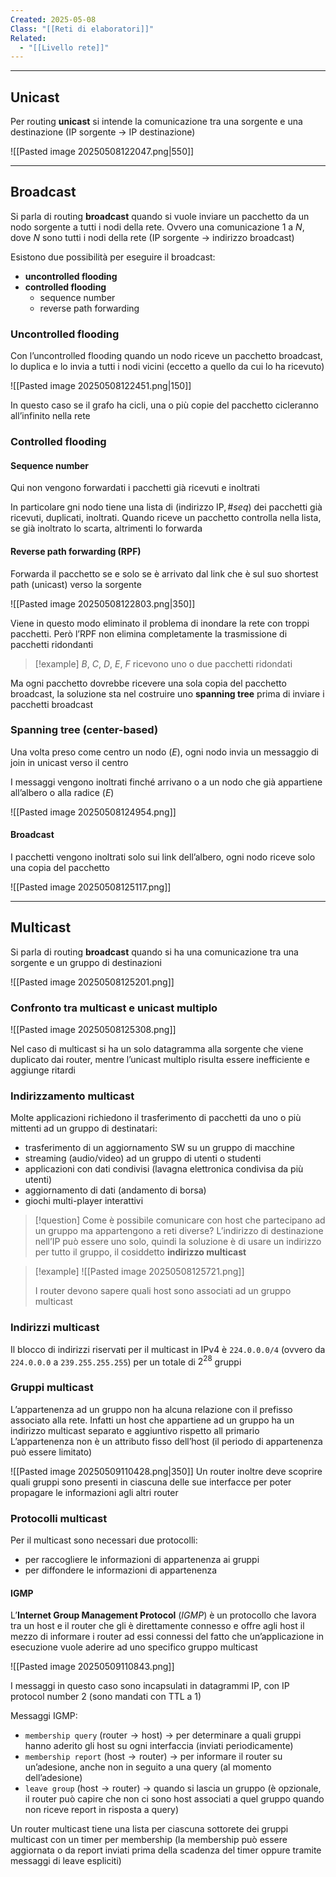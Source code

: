 ```yaml
---
Created: 2025-05-08
Class: "[[Reti di elaboratori]]"
Related:
  - "[[Livello rete]]"
---
```

---
## Unicast
Per routing **unicast** si intende la comunicazione tra una sorgente e una destinazione (IP sorgente → IP destinazione)

![[Pasted image 20250508122047.png|550]]

---
## Broadcast
Si parla di routing **broadcast** quando si vuole inviare un pacchetto da un nodo sorgente a tutti i nodi della rete. Ovvero una comunicazione $1$ a $N$, dove $N$ sono tutti i nodi della rete (IP sorgente → indirizzo broadcast)

Esistono due possibilità per eseguire il broadcast:
- **uncontrolled flooding**
- **controlled flooding**
	- sequence number
	- reverse path forwarding

### Uncontrolled flooding
Con l’uncontrolled flooding quando un nodo riceve un pacchetto broadcast, lo duplica e lo invia a tutti i nodi vicini (eccetto a quello da cui lo ha ricevuto)

![[Pasted image 20250508122451.png|150]]

In questo caso se il grafo ha cicli, una o più copie del pacchetto cicleranno all’infinito nella rete

### Controlled flooding
#### Sequence number
Qui non vengono forwardati i pacchetti già ricevuti e inoltrati

In particolare gni nodo tiene una lista di $(\text{indirizzo IP}, \#seq)$ dei pacchetti già ricevuti, duplicati, inoltrati. Quando riceve un pacchetto controlla nella lista, se già inoltrato lo scarta, altrimenti lo forwarda

#### Reverse path forwarding (RPF)
Forwarda il pacchetto se e solo se è arrivato dal link che è sul suo shortest path (unicast) verso la sorgente

![[Pasted image 20250508122803.png|350]]

Viene in questo modo eliminato il problema di inondare la rete con troppi pacchetti. Però l’RPF non elimina completamente la trasmissione di pacchetti ridondanti

>[!example]
>$B$, $C$, $D$, $E$, $F$ ricevono uno o due pacchetti ridondati

Ma ogni pacchetto dovrebbe ricevere una sola copia del pacchetto broadcast, la soluzione sta nel costruire uno **spanning tree** prima di inviare i pacchetti broadcast

### Spanning tree (center-based)
Una volta preso come centro un nodo ($E$), ogni nodo invia un messaggio di join in unicast verso il centro

I messaggi vengono inoltrati finché arrivano o a un nodo che già appartiene all’albero o alla radice ($E$)

![[Pasted image 20250508124954.png]]

#### Broadcast
I pacchetti vengono inoltrati solo sui link dell’albero, ogni nodo riceve solo una copia del pacchetto

![[Pasted image 20250508125117.png]]

---
## Multicast
Si parla di routing **broadcast** quando si ha una comunicazione tra una sorgente e un gruppo di destinazioni

![[Pasted image 20250508125201.png]]

### Confronto tra multicast e unicast multiplo
![[Pasted image 20250508125308.png]]

Nel caso di multicast si ha un solo datagramma alla sorgente che viene duplicato dai router, mentre l’unicast multiplo risulta essere inefficiente e aggiunge ritardi

### Indirizzamento multicast
Molte applicazioni richiedono il trasferimento di pacchetti da uno o più mittenti ad un gruppo di destinatari:
- trasferimento di un aggiornamento SW su un gruppo di macchine
- streaming (audio/video) ad un gruppo di utenti o studenti
- applicazioni con dati condivisi (lavagna elettronica condivisa da più utenti)
- aggiornamento di dati (andamento di borsa)
- giochi multi-player interattivi

>[!question] Come è possibile comunicare con host che partecipano ad un gruppo ma appartengono a reti diverse?
>L’indirizzo di destinazione nell’IP può essere uno solo, quindi la soluzione è di usare un indirizzo per tutto il gruppo, il cosiddetto **indirizzo multicast**

>[!example]
>![[Pasted image 20250508125721.png]]
>
>I router devono sapere quali host sono associati ad un gruppo multicast

### Indirizzi multicast
Il blocco di indirizzi riservati per il multicast in IPv4 è `224.0.0.0/4` (ovvero da `224.0.0.0` a `239.255.255.255`) per un totale di $2^{28}$ gruppi

### Gruppi multicast
L’appartenenza ad un gruppo non ha alcuna relazione con il prefisso associato alla rete. Infatti un host che appartiene ad un gruppo ha un indirizzo multicast separato e aggiuntivo rispetto all primario
L’appartenenza non è un attributo fisso dell’host (il periodo di appartenenza può essere limitato)

![[Pasted image 20250509110428.png|350]]
Un router inoltre deve scoprire quali gruppi sono presenti in ciascuna delle sue interfacce per poter propagare le informazioni agli altri router

### Protocolli multicast
Per il multicast sono necessari due protocolli:
- per raccogliere le informazioni di appartenenza ai gruppi
- per diffondere le informazioni di appartenenza

#### IGMP
L’**Internet Group Management Protocol** (*IGMP*) è un protocollo che lavora tra un host e il router che gli è direttamente connesso e offre agli host il mezzo di informare i router ad essi connessi del fatto che un’applicazione in esecuzione vuole aderire ad uno specifico gruppo multicast

![[Pasted image 20250509110843.png]]

I messaggi in questo caso sono incapsulati in datagrammi IP, con IP protocol number 2 (sono mandati con TTL a 1)

Messaggi IGMP:
- `membership query` ($\text{router}\to \text{host}$) → per determinare a quali gruppi hanno aderito gli host su ogni interfaccia (inviati periodicamente)
- `membership report` ($\text{host}\to \text{router}$) → per informare il router su un’adesione, anche non in seguito a una query (al momento dell’adesione)
- `leave group` ($\text{host}\to \text{router}$) → quando si lascia un gruppo (è opzionale, il router può capire che non ci sono host associati a quel gruppo quando non riceve report in risposta a query)

Un router multicast tiene una lista per ciascuna sottorete dei gruppi multicast con un timer per membership (la membership può essere aggiornata o da report inviati prima della scadenza del timer oppure tramite messaggi di leave espliciti)